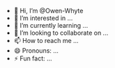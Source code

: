 - 👋 Hi, I’m @Owen-Whyte
- 👀 I’m interested in ...
- 🌱 I’m currently learning ...
- 💞️ I’m looking to collaborate on ...
- 📫 How to reach me ...
- 😄 Pronouns: ...
- ⚡ Fun fact: ...

<!---
Owen-Whyte/Owen-Whyte is a ✨ special ✨ repository because its `README.md` (this file) appears on your GitHub profile.
You can click the Preview link to take a look at your changes.
--->
